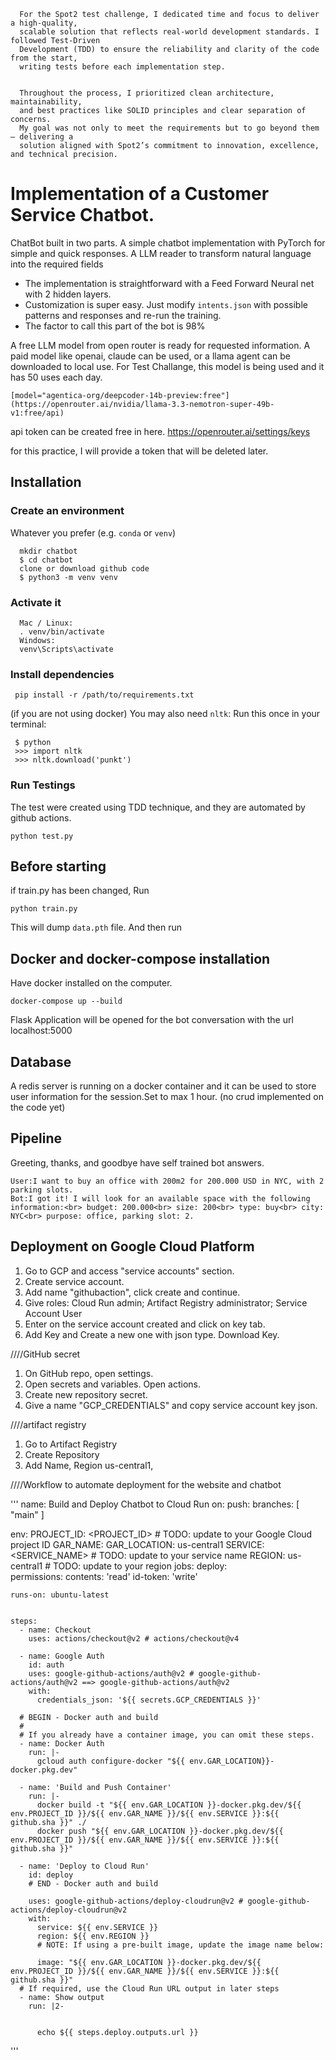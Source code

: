 ```
  For the Spot2 test challenge, I dedicated time and focus to deliver a high-quality, 
  scalable solution that reflects real-world development standards. I followed Test-Driven 
  Development (TDD) to ensure the reliability and clarity of the code from the start,
  writing tests before each implementation step.


  Throughout the process, I prioritized clean architecture, maintainability, 
  and best practices like SOLID principles and clear separation of concerns. 
  My goal was not only to meet the requirements but to go beyond them — delivering a 
  solution aligned with Spot2’s commitment to innovation, excellence, and technical precision.
```

# Implementation of a Customer Service Chatbot.  
ChatBot built in two parts. 
A simple chatbot implementation with PyTorch for simple and quick responses. 
A LLM reader to transform natural language into the required fields

- The implementation is straightforward with a Feed Forward Neural net with 2 hidden layers.
- Customization is super easy. Just modify `intents.json` with possible patterns and responses and re-run the training.
- The factor to call this part of the bot is 98%

A free LLM model from open router is ready for requested information.
A paid model like openai, claude can be used, or a llama agent can be downloaded to local use.
For Test Challange, this model is being used and it has 50 uses each day.
```
[model="agentica-org/deepcoder-14b-preview:free"](https://openrouter.ai/nvidia/llama-3.3-nemotron-super-49b-v1:free/api)
```

api token can be created free in here.
https://openrouter.ai/settings/keys

for this practice, I will provide a token that will be deleted later.

## Installation

### Create an environment
Whatever you prefer (e.g. `conda` or `venv`)
```console
  mkdir chatbot
  $ cd chatbot
  clone or download github code
  $ python3 -m venv venv
```

### Activate it

```
  Mac / Linux:
  . venv/bin/activate
  Windows:
  venv\Scripts\activate
```
### Install dependencies


 ```console
  pip install -r /path/to/requirements.txt
 ```

(if you are not using docker)
You may also need `nltk`:
Run this once in your terminal:

 ```console
  $ python
  >>> import nltk
  >>> nltk.download('punkt')
```

### Run Testings 
The test were created using TDD technique, and they are automated by github actions.

```console
python test.py
```

## Before starting
if train.py has been changed, Run
```console
python train.py
```

This will dump `data.pth` file. And then run


## Docker and docker-compose installation

Have docker installed on the computer.

```console
docker-compose up --build
```
Flask Application will be opened for the bot conversation with the url 
localhost:5000

## Database

A redis server is running on a docker container and it can be used to store user information for the session.Set to max 1 hour.
(no crud implemented on the code yet)


## Pipeline

Greeting, thanks, and goodbye have self trained bot answers.
```
User:I want to buy an office with 200m2 for 200.000 USD in NYC, with 2 parking slots.
Bot:I got it! I will look for an available space with the following information:<br> budget: 200.000<br> size: 200<br> type: buy<br> city: NYC<br> purpose: office, parking slot: 2.
```

## Deployment on Google Cloud Platform

1) Go to GCP and access "service accounts" section.
2) Create service account.
3) Add name "githubaction", click create and continue.
4) Give roles: Cloud Run admin; Artifact Registry administrator; Service Account User
5) Enter on the service account created and click on key tab.
6) Add Key and Create a new one with json type. Download Key.

////GitHub secret
1) On GitHub repo, open settings.
2) Open secrets and variables. Open actions.
3) Create new repository secret.
4) Give a name "GCP_CREDENTIALS" and copy service account key json. 

////artifact registry
1) Go to Artifact Registry
2) Create Repository
3) Add Name, Region us-central1,

////Workflow to  automate  deployment for the website and chatbot


'''
name: Build and Deploy Chatbot to Cloud Run
on:
  push:
    branches:
     [ "main" ]

env:
  PROJECT_ID: <PROJECT_ID> # TODO: update to your Google Cloud project ID
  GAR_NAME: <NAME>
  GAR_LOCATION: us-central1
  SERVICE: <SERVICE_NAME> # TODO: update to your service name
  REGION: us-central1 # TODO: update to your region
jobs:
  deploy:    
    permissions:
      contents: 'read'
      id-token: 'write'

    runs-on: ubuntu-latest


    steps:
      - name: Checkout
        uses: actions/checkout@v2 # actions/checkout@v4
              
      - name: Google Auth
        id: auth
        uses: google-github-actions/auth@v2 # google-github-actions/auth@v2 ==> google-github-actions/auth@v2
        with:
          credentials_json: '${{ secrets.GCP_CREDENTIALS }}'

      # BEGIN - Docker auth and build
      #
      # If you already have a container image, you can omit these steps.
      - name: Docker Auth
        run: |-
          gcloud auth configure-docker "${{ env.GAR_LOCATION}}-docker.pkg.dev"

      - name: 'Build and Push Container'
        run: |- 
          docker build -t "${{ env.GAR_LOCATION }}-docker.pkg.dev/${{ env.PROJECT_ID }}/${{ env.GAR_NAME }}/${{ env.SERVICE }}:${{ github.sha }}" ./
          docker push "${{ env.GAR_LOCATION }}-docker.pkg.dev/${{ env.PROJECT_ID }}/${{ env.GAR_NAME }}/${{ env.SERVICE }}:${{ github.sha }}"

      - name: 'Deploy to Cloud Run'
        id: deploy  
        # END - Docker auth and build

        uses: google-github-actions/deploy-cloudrun@v2 # google-github-actions/deploy-cloudrun@v2
        with:
          service: ${{ env.SERVICE }}
          region: ${{ env.REGION }}
          # NOTE: If using a pre-built image, update the image name below:

          image: "${{ env.GAR_LOCATION }}-docker.pkg.dev/${{ env.PROJECT_ID }}/${{ env.GAR_NAME }}/${{ env.SERVICE }}:${{ github.sha }}"
      # If required, use the Cloud Run URL output in later steps
      - name: Show output
        run: |2-

         
          echo ${{ steps.deploy.outputs.url }}
'''